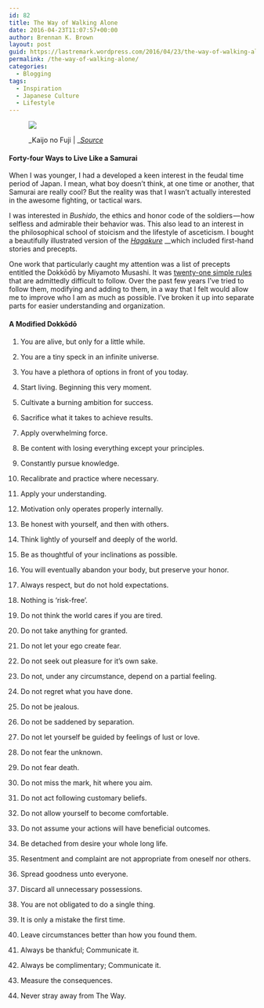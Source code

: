 ```yaml
---
id: 82
title: The Way of Walking Alone
date: 2016-04-23T11:07:57+00:00
author: Brennan K. Brown
layout: post
guid: https://lastremark.wordpress.com/2016/04/23/the-way-of-walking-alone/
permalink: /the-way-of-walking-alone/
categories:
  - Blogging
tags:
  - Inspiration
  - Japanese Culture
  - Lifestyle
---
```


<figure class="wp-caption">

<img data-width="1500" data-height="1065" src="https://cdn-images-1.medium.com/max/2560/1*pl9fTlfxyBUAVYmHj_lkkg.jpeg" /> <figcaption class="wp-caption-text">_Kaijo no Fuji | _<a href="https://en.wikipedia.org/wiki/The_Great_Wave_off_Kanagawa#/media/File:Hokusai_100_Ansichten_Kaij%C3%B4_no_Fuji.jpg" target="_blank" rel="noopener noreferrer"><em>Source</em></a></figcaption></figure>

#### Forty-four Ways to Live Like a Samurai

When I was younger, I had a developed a keen interest in the feudal time period of Japan. I mean, what boy doesn’t think, at one time or another, that Samurai are really cool? But the reality was that I wasn’t actually interested in the awesome fighting, or tactical wars.

I was interested in _Bushido_, the ethics and honor code of the soldiers — how selfless and admirable their behavior was. This also lead to an interest in the philosophical school of stoicism and the lifestyle of asceticism. I bought a beautifully illustrated version of the <a href="http://www.amazon.com/The-Art-Samurai-Yamamoto-Tsunetomos/dp/1844837203" target="_blank" rel="noopener noreferrer"><em>Hagakure</em></a> \_\_which included first-hand stories and precepts.

<!--more-->

One work that particularly caught my attention was a list of precepts entitled the Dokkōdō by Miyamoto Musashi. It was <a href="http://www.musashi-miyamoto.com/dokkodo.html" target="_blank" rel="noopener noreferrer">twenty-one simple rules</a> that are admittedly difficult to follow. Over the past few years I’ve tried to follow them, modifying and adding to them, in a way that I felt would allow me to improve who I am as much as possible. I’ve broken it up into separate parts for easier understanding and organization.

#### A Modified Dokkōdō

1. You are alive, but only for a little while.
2. You are a tiny speck in an infinite universe.
3. You have a plethora of options in front of you today.

4. Start living. Beginning this very moment.
5. Cultivate a burning ambition for success.
6. Sacrifice what it takes to achieve results.
7. Apply overwhelming force.

8. Be content with losing everything except your principles.
9. Constantly pursue knowledge.
10. Recalibrate and practice where necessary.
11. Apply your understanding.
12. Motivation only operates properly internally.
13. Be honest with yourself, and then with others.
14. Think lightly of yourself and deeply of the world.
15. Be as thoughtful of your inclinations as possible.
16. You will eventually abandon your body, but preserve your honor.
17. Always respect, but do not hold expectations.
18. Nothing is ‘risk-free’.

19. Do not think the world cares if you are tired.
20. Do not take anything for granted.
21. Do not let your ego create fear.
22. Do not seek out pleasure for it’s own sake.
23. Do not, under any circumstance, depend on a partial feeling.
24. Do not regret what you have done.
25. Do not be jealous.
26. Do not be saddened by separation.
27. Do not let yourself be guided by feelings of lust or love.
28. Do not fear the unknown.
29. Do not fear death.
30. Do not miss the mark, hit where you aim.
31. Do not act following customary beliefs.
32. Do not allow yourself to become comfortable.
33. Do not assume your actions will have beneficial outcomes.

34. Be detached from desire your whole long life.
35. Resentment and complaint are not appropriate from oneself nor others.
36. Spread goodness unto everyone.
37. Discard all unnecessary possessions.
38. You are not obligated to do a single thing.
39. It is only a mistake the first time.
40. Leave circumstances better than how you found them.
41. Always be thankful; Communicate it.
42. Always be complimentary; Communicate it.

43. Measure the consequences.
44. Never stray away from The Way.
